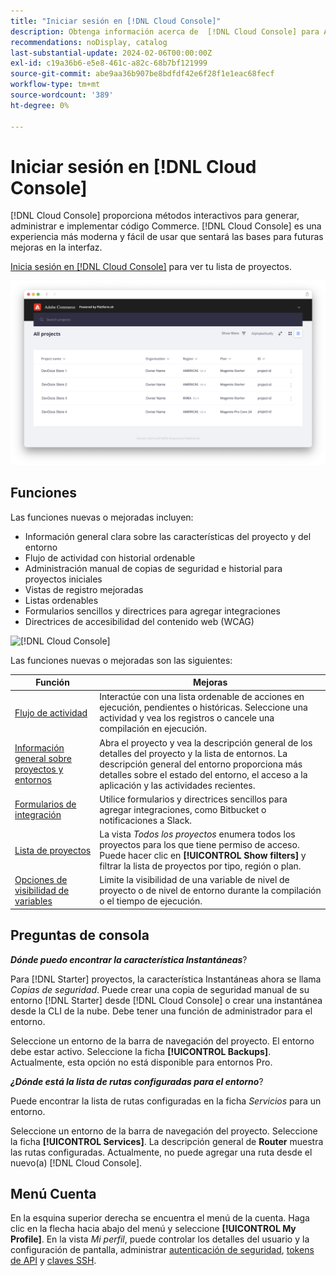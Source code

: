 ```yaml
---
title: "Iniciar sesión en [!DNL Cloud Console]"
description: Obtenga información acerca de  [!DNL Cloud Console] para Adobe Commerce en la infraestructura en la nube.
recommendations: noDisplay, catalog
last-substantial-update: 2024-02-06T00:00:00Z
exl-id: c19a36b6-e5e8-461c-a82c-68b7bf121999
source-git-commit: abe9aa36b907be8bdfdf42e6f28f1e1eac68fecf
workflow-type: tm+mt
source-wordcount: '389'
ht-degree: 0%

---
```



# Iniciar sesión en [!DNL Cloud Console]

[!DNL Cloud Console] proporciona métodos interactivos para generar, administrar e implementar código Commerce. [!DNL Cloud Console] es una experiencia más moderna y fácil de usar que sentará las bases para futuras mejoras en la interfaz.

[Inicia sesión en [!DNL Cloud Console]](https://console.adobecommerce.com) para ver tu lista de proyectos.

![Lista de proyectos](../assets/ui-allprojects-list.png)

## Funciones

Las funciones nuevas o mejoradas incluyen:

- Información general clara sobre las características del proyecto y del entorno
- Flujo de actividad con historial ordenable
- Administración manual de copias de seguridad e historial para proyectos iniciales
- Vistas de registro mejoradas
- Listas ordenables
- Formularios sencillos y directrices para agregar integraciones
- Directrices de accesibilidad del contenido web (WCAG)

![[!DNL Cloud Console]](../assets/CloudConsole.svg)

Las funciones nuevas o mejoradas son las siguientes:

| Función | Mejoras |
| -------------- | ----------------------------------- |
| [Flujo de actividad](../cloud-guide/project/activity-stream.md) | Interactúe con una lista ordenable de acciones en ejecución, pendientes o históricas. Seleccione una actividad y vea los registros o cancele una compilación en ejecución. |
| [Información general sobre proyectos y entornos](../cloud-guide/project/overview.md#project-overview) | Abra el proyecto y vea la descripción general de los detalles del proyecto y la lista de entornos. La descripción general del entorno proporciona más detalles sobre el estado del entorno, el acceso a la aplicación y las actividades recientes. |
| [Formularios de integración](../cloud-guide/integrations/overview.md) | Utilice formularios y directrices sencillos para agregar integraciones, como Bitbucket o notificaciones a Slack. |
| [Lista de proyectos](../cloud-guide/project/overview.md#cloud-console) | La vista _Todos los proyectos_ enumera todos los proyectos para los que tiene permiso de acceso. Puede hacer clic en **[!UICONTROL Show filters]** y filtrar la lista de proyectos por tipo, región o plan. |
| [Opciones de visibilidad de variables](../cloud-guide/environment/variable-levels.md) | Limite la visibilidad de una variable de nivel de proyecto o de nivel de entorno durante la compilación o el tiempo de ejecución. |

<!-- The following are features yet to be activated:
| **Apps and services topology** | The Apps & Services topology is visible on Project and Environment views. This interactive diagram allows you to select a service and view the relationship details, such as name, type, version, port, and more. Click **[!UICONTROL View details]** to access the overview and configuration panel for each service. | -->

## Preguntas de consola

**_Dónde puedo encontrar la característica Instantáneas_**?

Para [!DNL Starter] proyectos, la característica Instantáneas ahora se llama _Copias de seguridad_. Puede crear una copia de seguridad manual de su entorno [!DNL Starter] desde [!DNL Cloud Console] o crear una instantánea desde la CLI de la nube. Debe tener una función de administrador para el entorno.

Seleccione un entorno de la barra de navegación del proyecto. El entorno debe estar activo. Seleccione la ficha **[!UICONTROL Backups]**. Actualmente, esta opción no está disponible para entornos Pro.

**_¿Dónde está la lista de rutas configuradas para el entorno_**?

Puede encontrar la lista de rutas configuradas en la ficha _Servicios_ para un entorno.

Seleccione un entorno de la barra de navegación del proyecto. Seleccione la ficha **[!UICONTROL Services]**. La descripción general de **Router** muestra las rutas configuradas. Actualmente, no puede agregar una ruta desde el nuevo(a) [!DNL Cloud Console].

## Menú Cuenta

En la esquina superior derecha se encuentra el menú de la cuenta. Haga clic en la flecha hacia abajo del menú y seleccione **[!UICONTROL My Profile]**. En la vista _Mi perfil_, puede controlar los detalles del usuario y la configuración de pantalla, administrar [autenticación de seguridad](../cloud-guide/project/user-access.md#user-authentication-requirements), [tokens de API](../cloud-guide/project/user-access.md#create-an-api-token) y [claves SSH](../cloud-guide/development/secure-connections.md).

